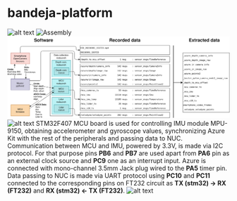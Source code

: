 # bandeja-platform
![alt text](https://github.com/MobileRoboticsSkoltech/bandeja-platform/blob/main/Images/bandeja-logo.png)
![Assembly](https://github.com/MobileRoboticsSkoltech/bandeja-platform/blob/main/Images/Assembly.gif)
![](./Images/data_flow.png)
![alt text](https://github.com/MobileRoboticsSkoltech/bandeja-platform/blob/main/Images/stm32_connections.png)
STM32F407 MCU board is used for controlling IMU module MPU-9150, obtaining accelerometer and gyroscope values, synchronizing Azure Kit with the rest of the peripherals and passing data to NUC. Communication between MCU and IMU, powered by 3.3V, is made via I2C protocol. For that purpose pins **PB6** and **PB7** are used apart from **PA6** pin as an external clock source and **PC9** one as an interrupt input. Azure is connected with mono-channel 3.5mm Jack plug wired to the **PA5** timer pin. Data passing to NUC is made via UART protocol using **PC10** and **PC11** connected to the corresponding pins on FT232 circuit as **TX (stm32) -> RX (FT232)** and **RX (stm32) <- TX (FT232)**.
![alt text](https://github.com/MobileRoboticsSkoltech/bandeja-platform/blob/main/Images/stm32_pins.png)
